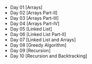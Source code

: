
* Day 01 [Arrays]
* Day 02 [Arrays Part-II]
* Day 03 [Arrays Part-III]
* Day 04 [Arrays Part-IV]
* Day 05 [Linked List]
* Day 06 [Linked List Part-II]
* Day 07 [Linked List and Arrays]
* Day 08 [Greedy Algorithm]
* Day 09 [Recursion]
* Day 10 [Recursion and Backtracking]